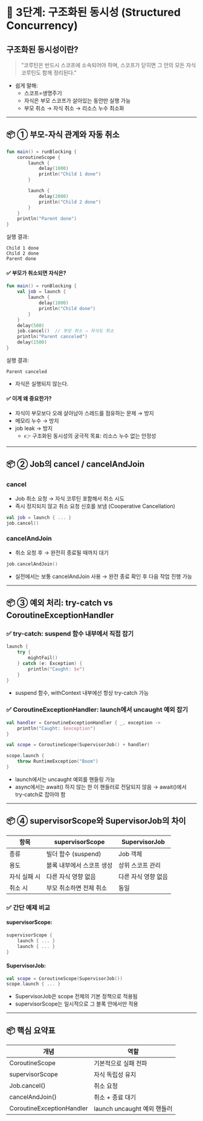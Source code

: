 # 📙 3단계: 구조화된 동시성 (Structured Concurrency)

## 구조화된 동시성이란?

> "코루틴은 반드시 스코프에 소속되어야 하며, 스코프가 닫히면 그 안의 모든 자식 코루틴도 함께 정리된다."


- 쉽게 말해:
  - 스코프=생명주기
  - 자식은 부모 스코프가 살아있는 동안만 실행 가능
  - 부모 취소 → 자식 취소 → 리소스 누수 최소화

---

## 📦 ① 부모-자식 관계와 자동 취소

```kotlin
fun main() = runBlocking {
    coroutineScope {
        launch {
            delay(1000)
            println("Child 1 done")
        }

        launch {
            delay(2000)
            println("Child 2 done")
        }
    }
    println("Parent done")
}
```

실행 결과:

```text
Child 1 done
Child 2 done
Parent done
```

#### ✅ 부모가 취소되면 자식은?

```kotlin
fun main() = runBlocking {
    val job = launch {
        launch {
            delay(1000)
            println("Child done")
        }
    }
    delay(500)
    job.cancel()  // 부모 취소 → 자식도 취소
    println("Parent canceled")
    delay(1500)
}
```

실행 결과:

```text
Parent canceled
```
- 자식은 실행되지 않는다.

#### ✅ 이게 왜 중요한가?

- 자식이 부모보다 오래 살아남아 스레드를 점유하는 문제 → 방지
- 메모리 누수 → 방지
- job leak → 방지
  - 👉 구조화된 동시성의 궁극적 목표: 리소스 누수 없는 안정성

---

## 📦 ② Job의 cancel / cancelAndJoin

### cancel
- Job 취소 요청 → 자식 코루틴 포함해서 취소 시도
- 즉시 정지되지 않고 취소 요청 신호를 보냄 (Cooperative Cancellation)

```kotlin
val job = launch { ... }
job.cancel()

```

### cancelAndJoin
- 취소 요청 후 → 완전히 종료될 때까지 대기

```kotlin
job.cancelAndJoin()
```
- 실전에서는 보통 cancelAndJoin 사용 → 완전 종료 확인 후 다음 작업 진행 가능

---

## 📦 ③ 예외 처리: try-catch vs CoroutineExceptionHandler

### ✅ try-catch: suspend 함수 내부에서 직접 잡기

```kotlin
launch {
    try {
        mightFail()
    } catch (e: Exception) {
        println("Caught: $e")
    }
}
```
- suspend 함수, withContext 내부에선 항상 try-catch 가능

### ✅ CoroutineExceptionHandler: launch에서 uncaught 예외 잡기
```kotlin
val handler = CoroutineExceptionHandler { _, exception ->
    println("Caught: $exception")
}

val scope = CoroutineScope(SupervisorJob() + handler)

scope.launch {
    throw RuntimeException("Boom")
}
```
- launch에서는 uncaught 예외를 핸들링 가능
- async에서는 await() 하지 않는 한 이 핸들러로 전달되지 않음 → await()에서 try-catch로 잡아야 함

---

## 📦 ④ supervisorScope와 SupervisorJob의 차이

| 항목      | supervisorScope | SupervisorJob |
| ------- | --------------- | ------------- |
| 종류      | 빌더 함수 (suspend) | Job 객체        |
| 용도      | 블록 내부에서 스코프 생성  | 상위 스코프 관리     |
| 자식 실패 시 | 다른 자식 영향 없음     | 다른 자식 영향 없음   |
| 취소 시    | 부모 취소하면 전체 취소   | 동일            |


### ✅ 간단 예제 비교

#### supervisorScope:
```kotlin
supervisorScope {
    launch { ... }
    launch { ... }
}
```

#### SupervisorJob:
```kotlin
val scope = CoroutineScope(SupervisorJob())
scope.launch { ... }
```
- SupervisorJob은 scope 전체의 기본 정책으로 적용됨
- supervisorScope는 일시적으로 그 블록 안에서만 적용

---

## 📦 핵심 요약표

| 개념                        | 역할                     |
| ------------------------- | ---------------------- |
| CoroutineScope            | 기본적으로 실패 전파            |
| supervisorScope           | 자식 독립성 유지              |
| Job.cancel()              | 취소 요청                  |
| cancelAndJoin()           | 취소 + 종료 대기             |
| CoroutineExceptionHandler | launch uncaught 예외 핸들러 |


